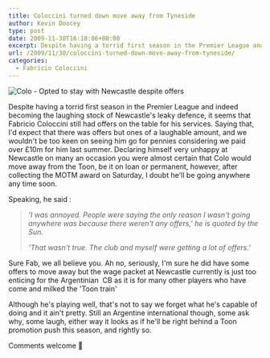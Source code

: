 ```yaml
---
title: Coloccini turned down move away from Tyneside
author: Kevin Doocey
type: post
date: 2009-11-30T16:18:06+00:00
excerpt: Despite having a torrid first season in the Premier League and indeed..
url: /2009/11/30/coloccini-turned-down-move-away-from-tyneside/
categories:
  - Fabricio Coloccini
---
```


![Colo - Opted to stay with Newcastle despite offers](https://static.guim.co.uk/sys-images/Football/Clubs/Club_Home/2009/9/13/1252855277993/Fabrizio-Coloccini-Newcas-001.jpg)

Despite having a torrid first season in the Premier League and indeed becoming the laughing stock of Newcastle's leaky defence, it seems that Fabricio Coloccini still had offers on the table for his services. Saying that, I'd expect that there was offers but ones of a laughable amount, and we wouldn't be too keen on seeing him go for pennies considering we paid over £10m for him last  summer. Declaring himself very unhappy at Newcastle on many an occasion you were almost certain that Colo would move away from the Toon, be it on loan or permanent, however, after collecting the MOTM award on Saturday, I doubt he'll be going anywhere any time soon.

Speaking, he said :

> _'I was annoyed. People were saying the only reason I wasn't going anywhere was because there weren't any offers,' he is quoted by the Sun._
>
> _'That wasn't true. The club and myself were getting a lot of offers.'_


Sure Fab, we all believe you. Ah no, seriously, I'm sure he did have some offers to move away but the wage packet at Newcastle currently is just too enticing for the Argentinian  CB as it is for many other players who have come and milked the 'Toon train'

Although he's playing well, that's not to say we forget what he's capable of doing and it ain't pretty. Still an Argentine international though, some ask why, some laugh, either way it looks as if he'll be right behind a Toon promotion push this season, and rightly so.

Comments welcome 🙂
